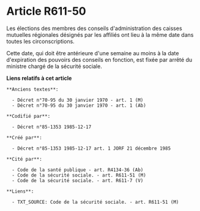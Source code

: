 # Article R611-50

Les élections des membres des conseils d'administration des caisses mutuelles régionales désignés par les affiliés ont lieu à
la même date dans toutes les circonscriptions. 

Cette date, qui doit être antérieure d'une semaine au moins à la date d'expiration des pouvoirs des conseils en fonction, est
fixée par arrêté du ministre chargé de la sécurité sociale.

**Liens relatifs à cet article**

	**Anciens textes**:

	  - Décret n°70-95 du 30 janvier 1970 - art. 1 (M)
	  - Décret n°70-95 du 30 janvier 1970 - art. 1 (Ab)

	**Codifié par**:

	  - Décret n°85-1353 1985-12-17

	**Créé par**:

	  - Décret n°85-1353 1985-12-17 art. 1 JORF 21 décembre 1985

	**Cité par**:

	  - Code de la santé publique - art. R4134-36 (Ab)
	  - Code de la sécurité sociale. - art. R611-51 (M)
	  - Code de la sécurité sociale. - art. R611-7 (V)

	**Liens**:

	  - TXT_SOURCE: Code de la sécurité sociale. - art. R611-51 (M)
